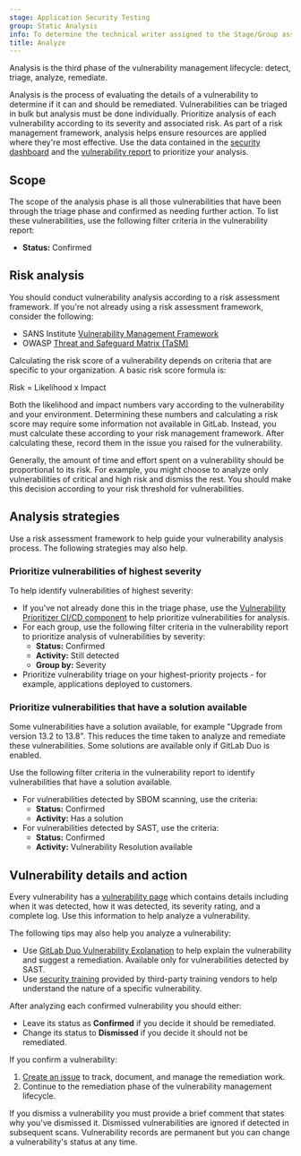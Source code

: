 ```yaml
---
stage: Application Security Testing
group: Static Analysis
info: To determine the technical writer assigned to the Stage/Group associated with this page, see https://handbook.gitlab.com/handbook/product/ux/technical-writing/#assignments
title: Analyze
---
```


Analysis is the third phase of the vulnerability management lifecycle: detect, triage, analyze,
remediate.

Analysis is the process of evaluating the details of a vulnerability to determine if it can and
should be remediated. Vulnerabilities can be triaged in bulk but analysis must be done individually.
Prioritize analysis of each vulnerability according to its severity and associated risk. As part of
a risk management framework, analysis helps ensure resources are applied where they're most
effective. Use the data contained in the [security dashboard](../security_dashboard/_index.md) and the
[vulnerability report](../vulnerability_report/_index.md) to prioritize your analysis.

## Scope

The scope of the analysis phase is all those vulnerabilities that have been through the triage phase
and confirmed as needing further action. To list these vulnerabilities, use the following filter
criteria in the vulnerability report:

- **Status:** Confirmed

## Risk analysis

You should conduct vulnerability analysis according to a risk assessment framework. If you're not
already using a risk assessment framework, consider the following:

- SANS Institute [Vulnerability Management Framework](https://www.sans.org/blog/the-vulnerability-assessment-framework/)
- OWASP [Threat and Safeguard Matrix (TaSM)](https://owasp.org/www-project-threat-and-safeguard-matrix/)

Calculating the risk score of a vulnerability depends on criteria that are specific to your
organization. A basic risk score formula is:

Risk = Likelihood x Impact

Both the likelihood and impact numbers vary according to the vulnerability and your environment.
Determining these numbers and calculating a risk score may require some information not available in
GitLab. Instead, you must calculate these according to your risk management framework. After
calculating these, record them in the issue you raised for the vulnerability.

Generally, the amount of time and effort spent on a vulnerability should be proportional to its
risk. For example, you might choose to analyze only vulnerabilities of critical and high risk and
dismiss the rest. You should make this decision according to your risk threshold for
vulnerabilities.

## Analysis strategies

Use a risk assessment framework to help guide your vulnerability analysis process. The following
strategies may also help.

### Prioritize vulnerabilities of highest severity

To help identify vulnerabilities of highest severity:

- If you've not already done this in the triage phase, use the
  [Vulnerability Prioritizer CI/CD component](../vulnerabilities/risk_assessment_data.md#vulnerability-prioritizer)
  to help prioritize vulnerabilities for analysis.
- For each group, use the following filter criteria in the vulnerability report to prioritize
  analysis of vulnerabilities by severity:
  - **Status:** Confirmed
  - **Activity:** Still detected
  - **Group by:** Severity
- Prioritize vulnerability triage on your highest-priority projects - for example, applications
  deployed to customers.

### Prioritize vulnerabilities that have a solution available

Some vulnerabilities have a solution available, for example "Upgrade from version 13.2 to 13.8".
This reduces the time taken to analyze and remediate these vulnerabilities. Some solutions are
available only if GitLab Duo is enabled.

Use the following filter criteria in the vulnerability report to identify vulnerabilities that have
a solution available.

- For vulnerabilities detected by SBOM scanning, use the criteria:
  - **Status:** Confirmed
  - **Activity:** Has a solution
- For vulnerabilities detected by SAST, use the criteria:
  - **Status:** Confirmed
  - **Activity:** Vulnerability Resolution available

## Vulnerability details and action

Every vulnerability has a [vulnerability page](../vulnerabilities/_index.md) which contains details
including when it was detected, how it was detected, its severity rating, and a complete log. Use
this information to help analyze a vulnerability.

The following tips may also help you analyze a vulnerability:

- Use [GitLab Duo Vulnerability Explanation](../vulnerabilities/_index.md#explaining-a-vulnerability)
  to help explain the vulnerability and suggest a remediation. Available only for vulnerabilities
  detected by SAST.
- Use [security training](../vulnerabilities/_index.md#view-security-training-for-a-vulnerability)
  provided by third-party training vendors to help understand the nature of a specific
  vulnerability.

After analyzing each confirmed vulnerability you should either:

- Leave its status as **Confirmed** if you decide it should be remediated.
- Change its status to **Dismissed** if you decide it should not be remediated.

If you confirm a vulnerability:

1. [Create an issue](../vulnerabilities/_index.md#create-a-gitlab-issue-for-a-vulnerability) to
   track, document, and manage the remediation work.
1. Continue to the remediation phase of the vulnerability management lifecycle.

If you dismiss a vulnerability you must provide a brief comment that states why you've dismissed
it. Dismissed vulnerabilities are ignored if detected in subsequent scans. Vulnerability records
are permanent but you can change a vulnerability's status at any time.
